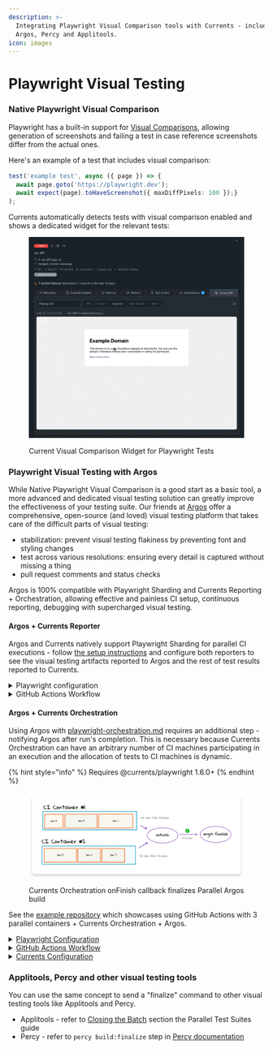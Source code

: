 ```yaml
---
description: >-
  Integrating Playwright Visual Comparison tools with Currents - including
  Argos, Percy and Applitools.
icon: images
---
```


# Playwright Visual Testing

### Native Playwright Visual Comparison

Playwright has a built-in support for [Visual Comparisons](https://playwright.dev/docs/test-snapshots), allowing generation of screenshots and failing a test in case reference screenshots differ from the actual ones.

Here's an example of a test that includes visual comparison:

```typescript
test('example test', async ({ page }) => { 
  await page.goto('https://playwright.dev'); 
  await expect(page).toHaveScreenshot({ maxDiffPixels: 100 });}
);
```

Currents automatically detects  tests with visual comparison enabled and shows a dedicated widget for the relevant tests:

<figure><img src="../.gitbook/assets/currents-playwright-visual-comparison.gif" alt=""><figcaption><p>Current Visual Comparison Widget for Playwright Tests</p></figcaption></figure>

### Playwright Visual Testing with Argos

While Native Playwright Visual Comparison is a good start as a basic tool, a more advanced and dedicated visual testing solution can greatly improve the effectiveness of your testing suite. Our friends at [Argos](https://argos-ci.com/) offer a comprehensive, open-source (and loved) visual testing platform that takes care of the difficult parts of visual testing:

* stabilization: prevent visual testing flakiness by preventing font and styling changes
* test across various resolutions: ensuring every detail is captured without missing a thing
* pull request comments and status checks

Argos is 100% compatible with Playwright Sharding and Currents Reporting + Orchestration, allowing effective and painless CI setup, continuous reporting, debugging with supercharged visual testing.

#### Argos + Currents Reporter

Argos and Currents natively support Playwright Sharding for parallel CI executions - follow [the setup instructions](https://argos-ci.com/docs/quickstart/playwright) and configure both reporters to see the visual testing artifacts reported to Argos and the rest of test results reported to Currents.

<details>

<summary>Playwright configuration</summary>

```typescript
// playwright.config.ts
import { currentsReporter } from "@currents/playwright";
import { devices, PlaywrightTestConfig } from "@playwright/test";

const config: PlaywrightTestConfig = {
// ...
  reporter: [
    currentsReporter(), // explicitly activate Currents Reporter
    [
      // See https://argos-ci.com/docs/quickstart/playwright
      "@argos-ci/playwright/reporter",
      {
        uploadToArgos: true, 
      },
    ],
  ],
  use: {
    actionTimeout: 0,
    trace: "on",
    video: "retain-on-failure",
    screenshot: "only-on-failure",
  },
// ...
}
```

</details>

<details>

<summary>GitHub Actions Workflow</summary>

```yaml
strategy:
  fail-fast: false
  matrix:
  shard: [1, 2, 3] # run 3 parallel containers
# ...
- name: Currents Sharding + Argos
  working-directory: ./argos
  env:
    ARGOS_TOKEN: ${{ secrets.ARGOS_TOKEN }} 
    CURRENTS_PROJECT_ID: bnsqNa
    CURRENTS_RECORD_KEY: ${{ secrets.CURRENTS_RECORD_KEY }}
  run: | # start playwright
    npx playwright test --shard=${{ matrix.shard }}/${{ strategy.job-total }}
```

</details>

#### Argos + Currents Orchestration

Using Argos with [playwright-orchestration.md](ci-optimization/playwright-orchestration.md "mention") requires an additional step - notifying Argos after run's completion. This is necessary because Currents Orchestration can have an arbitrary number of CI machines participating in an execution and the allocation of tests to CI machines is dynamic.

{% hint style="info" %}
Requires @currents/playwright 1.6.0+
{% endhint %}

<figure><img src="../.gitbook/assets/currents-2024-09-09-09.44.13@2x.png" alt=""><figcaption><p>Currents Orchestration onFinish callback finalizes Parallel Argos build</p></figcaption></figure>

See the [example repository](https://github.com/currents-dev/playwright-gh-actions-demo/tree/example-argos-currents-orchestration/argos) which showcases using GitHub Actions with 3 parallel containers + Currents Orchestration + Argos.&#x20;

<details>

<summary><a href="https://github.com/currents-dev/playwright-gh-actions-demo/blob/example-argos-currents-orchestration/argos/playwright.config.ts">Playwright Configuration</a></summary>

```typescript
// playwright.config.ts
import { currentsReporter } from "@currents/playwright";
import { devices, PlaywrightTestConfig } from "@playwright/test";

const config: PlaywrightTestConfig = {
// ...
  reporter: [
    currentsReporter(), // explicitly activate Currents Reporter
    [
      // See https://argos-ci.com/docs/quickstart/playwright
      "@argos-ci/playwright/reporter",
      {
        uploadToArgos: true, 
      },
    ],
  ],
  use: {
    actionTimeout: 0,
    trace: "on",
    video: "retain-on-failure",
    screenshot: "only-on-failure",
  },
// ...
}
```



</details>

<details>

<summary><a href="https://github.com/currents-dev/playwright-gh-actions-demo/blob/example-argos-currents-orchestration/.github/workflows/argos-example.yml#L40">GitHub Actions Workflow</a> </summary>

```yaml
strategy:
      fail-fast: false
      matrix:
        shard: [1, 2, 3] # run 3 parallel containers
# ...
- name: Orchestrated PW + Argos
  working-directory: ./argos
  env:
    ARGOS_PARALLEL: 1
    ARGOS_PARALLEL_TOTAL: -1 # important to set to -1 to enable "finalize" call.
    ARGOS_TOKEN: ${{ secrets.ARGOS_TOKEN }} 
    CURRENTS_PROJECT_ID: bnsqNa
    CURRENTS_RECORD_KEY: ${{ secrets.CURRENTS_RECORD_KEY }}
  run: | # start Currents Orchestration
    npx pwc-p 
```

</details>

<details>

<summary><a href="https://github.com/currents-dev/playwright-gh-actions-demo/blob/example-argos-currents-orchestration/argos/currents.config.ts">Currents Configuration</a></summary>

{% code overflow="wrap" %}
```typescript
// currents.config.ts

import type { CurrentsConfig, OrchestrationStatus } from "@currents/playwright";
import { $ } from "execa";

// OrchestrationStatus has the latest status reported by Currents API - it contains data from all the machines participating in a run
async function onFinish(status: OrchestrationStatus) {
  // run `argos finalize` after all machines 
  if (status.specs.completed === status.specs.overall) {
    try {
      const finalize = await $`npx argos finalize`;
      console.log(finalize.stderr);
    } catch (e) {
      console.error(e);
    }
    return;
  }
}

const config: CurrentsConfig = {
  recordKey: assertEnvVariable("CURRENTS_RECORD_KEY"),
  projectId: assertEnvVariable("CURRENTS_PROJECT_ID"),
  ciBuildId: `${process.env.GITHUB_RUN_ID}-${process.env.GITHUB_RUN_ATTEMPT}`,
  orchestration: {
    skipReporterInjection: true, // mandatory for integration with Argos
    onFinish, // mandatory step for finalizing Argos Build
  },
};

export default config;


function assertEnvVariable(name: string) {
  if (!process.env[name]) {
    throw new Error(`Missing environment variable ${name}`);
  }
  return process.env[name];
}
```
{% endcode %}

* set `orchestration.skipReporterInjection` to `true`&#x20;

- note the use of `onFinish` lifecycle hook - the corresponding function will run and receive `OrchestrationStatus` object that can be used to determine run's completion

</details>

### Applitools, Percy and other visual testing tools

You can use the same concept to send a "finalize" command to other visual testing tools like Applitools and Percy.

* Applitools - refer to [Closing the Batch](https://applitools.com/tutorials/guides/advanced-use-cases/parallel-test-suites#step-3-closing-the-batch) section the Parallel Test Suites guide
* Percy - refer to `percy build:finalize` step in [Percy documentation](https://www.browserstack.com/docs/percy/integrate/parallel-test-suites)
